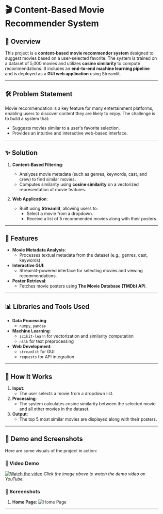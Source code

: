 # 🎬 Content-Based Movie Recommender System

## 📖 Overview
This project is a **content-based movie recommender system** designed to suggest movies based on a user-selected favorite. The system is trained on a dataset of 5,000 movies and utilizes **cosine similarity** to compute recommendations. It includes an **end-to-end machine learning pipeline** and is deployed as a **GUI web application** using Streamlit.

---

## 🛠️ Problem Statement
Movie recommendation is a key feature for many entertainment platforms, enabling users to discover content they are likely to enjoy. The challenge is to build a system that:
- Suggests movies similar to a user's favorite selection.
- Provides an intuitive and interactive web-based interface.

---

## ✨ Solution
1. **Content-Based Filtering**:
   - Analyzes movie metadata (such as genres, keywords, cast, and crew) to find similar movies.
   - Computes similarity using **cosine similarity** on a vectorized representation of movie features.

2. **Web Application**:
   - Built using **Streamlit**, allowing users to:
     - Select a movie from a dropdown.
     - Receive a list of 5 recommended movies along with their posters.

---

## 📝 Features
- **Movie Metadata Analysis**:
  - Processes textual metadata from the dataset (e.g., genres, cast, keywords).
- **Interactive GUI**:
  - Streamlit-powered interface for selecting movies and viewing recommendations.
- **Poster Retrieval**:
  - Fetches movie posters using **The Movie Database (TMDb) API**.

---

## 📊 Libraries and Tools Used
- **Data Processing**:
  - `numpy`, `pandas`
- **Machine Learning**:
  - `scikit-learn` for vectorization and similarity computation
  - `nltk` for text preprocessing
- **Web Development**:
  - `streamlit` for GUI
  - `requests` for API integration

---

## 🚀 How It Works
1. **Input**: 
   - The user selects a movie from a dropdown list.
2. **Processing**:
   - The system calculates cosine similarity between the selected movie and all other movies in the dataset.
3. **Output**:
   - The top 5 most similar movies are displayed along with their posters.
  
---

## 🌟 Demo and Screenshots
Here are some visuals of the project in action:

### 🎥 Video Demo
[![Watch the video](https://img.youtube.com/vi/your-video-id/maxresdefault.jpg)](https://www.youtube.com/watch?v=your-video-id)
*Click the image above to watch the demo video on YouTube.*

### 📸 Screenshots
1. **Home Page**:
   ![Home Page](path/to/homepage-screenshot.png)

---


